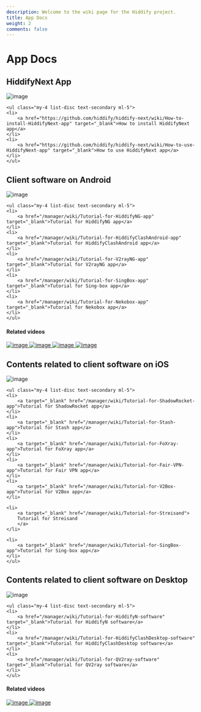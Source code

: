 ```yaml
---
description: Welcome to the wiki page for the Hiddify project.
title: App Docs
weight: 2
comments: false
---
```


# App Docs

    

## HiddifyNext App
<div class="absolute -z-40 h-full max-h-[800px] w-full max-w-[700px] bg-blue-200 opacity-30 mix-blend-multiply blur-3xl filter md:left-0 md:animate-blob"></div>
<div class="animation-delay-2000 animat absolute -z-40 h-full max-h-[800px] w-full max-w-[700px] bg-indigo-300 opacity-30 mix-blend-multiply blur-3xl filter md:right-[5%] md:animate-blob"></div>

<div class="card-item mt-4 flex gap-16 rounded-xl border border-white bg-[rgba(255,255,255,0.5)] p-8 backdrop-blur-xl backdrop-filter max-w-[800px] max-h-[451] w-full h-full relative mx-auto my-20 flex-col lg:flex-row">
<div class="max-w-[552px]">
    <img src="https://hiddify.com/assets/image-197.png" alt="image" class="rounded-xl">

    

    <ul class="my-4 list-disc text-secondary ml-5">
    <li>
        <a href="https://github.com/hiddify/hiddify-next/wiki/How-to-install-HiddifyNext-app" target="_blank">How to install HiddifyNext app</a>
    </li>
    <li>
        <a href="https://github.com/hiddify/hiddify-next/wiki/How-to-use-HiddifyNext-app" target="_blank">How to use HiddifyNext app</a>
    </li>
    </ul>
</div>
</div>

## Client software on Android
<div class="card-item mt-4 flex gap-16 rounded-xl border border-white bg-[rgba(255,255,255,0.5)] p-8 backdrop-blur-xl backdrop-filter max-w-[800px] max-h-[451] w-full h-full relative mx-auto my-20 flex-col lg:flex-row">
<div class="max-w-[552px]">
    <img src="https://hiddify.com/assets/image-196.png" alt="image" class="rounded-xl">

    

    <ul class="my-4 list-disc text-secondary ml-5">
    <li>
        <a href="/manager/wiki/Tutorial-for-HiddifyNG-app" target="_blank">Tutorial for HiddifyNG app</a>
    </li>
    <li>
        <a href="/manager/wiki/Tutorial-for-HiddifyClashAndroid-app" target="_blank">Tutorial for HiddifyClashAndroid app</a>
    </li>
    <li>
        <a href="/manager/wiki/Tutorial-for-V2rayNG-app" target="_blank">Tutorial for V2rayNG app</a>
    </li>
    <li>
        <a href="/manager/wiki/Tutorial-for-SingBox-app" target="_blank">Tutorial for Sing-box app</a>
    </li>
    <li>
        <a href="/manager/wiki/Tutorial-for-Nekobox-app" target="_blank">Tutorial for Nekobox app</a>
    </li>
    </ul>
</div>

<div class="lg:border-l lg:border-white lg:p-4 lg:ml-auto overflow-y-scroll">
<h4 class="text-md">Related videos</h4>    
    <div class="flex gap-4 mt-4 flex-col lg:ml-2">
    <a href="https://www.youtube.com/watch?v=hVcWJ8Qg1GQ" target="_blank">
        <img src="https://hiddify.com/assets/235705873-4f6730b7-a23a-4717-95c3-a5a667db1c59.png" alt="image" class="rounded-xl w-[184px] h-[103px]">
    </a>
    <a href="https://www.youtube.com/watch?v=mUTfYd1_UCM" target="_blank">
        <img src="https://hiddify.com/assets/235706386-047d5713-2b07-4aa6-bb6b-6464bdc105ef.png" alt="image" class="rounded-xl w-[184px] h-[103px]">
    </a>
    <a href="https://www.youtube.com/watch?v=5AQgbCwHujk" target="_blank">
        <img src="https://hiddify.com/assets/235707818-ea5ad5dc-8492-4338-8ec0-fc14993fbaaa.png" alt="image" class="rounded-xl w-[184px] h-[103px]">
    </a>
    <a href="https://www.youtube.com/watch?v=Ml7XeYp70mM" target="_blank">
        <img src="https://hiddify.com/assets/235707725-a6d73e32-178b-4163-9fe8-8aab4e4458fe.png" alt="image" class="rounded-xl w-[184px] h-[103px]">
    </a>
    </div>
</div>
</div>

<div class="absolute -z-40 h-full max-h-[800px] w-full max-w-[700px] bg-purple-200 opacity-30 mix-blend-multiply blur-3xl filter md:left-0 md:animate-blob"></div>
<div class="animation-delay-2000 animat absolute -z-40 h-full max-h-[800px] w-full max-w-[700px] bg-pink-300 opacity-30 mix-blend-multiply blur-3xl filter md:left-[10%] md:animate-blob"></div>
<div class="absolute -z-40 h-full max-h-[800px] w-full max-w-[700px] bg-purple-200 opacity-30 mix-blend-multiply blur-3xl filter md:left-[30%] md:animate-blob"></div>
<div class="absolute -z-40 h-full max-h-[800px] w-full max-w-[700px] bg-purple-200 opacity-30 mix-blend-multiply blur-3xl filter md:left-[40%] md:animate-blob"></div>





## Contents related to client software on iOS
<div class="card-item mt-4 flex gap-16 rounded-xl border border-white bg-[rgba(255,255,255,0.5)] p-8 backdrop-blur-xl backdrop-filter max-w-[800px] max-h-[451] w-full h-full relative mx-auto my-20 flex-col lg:flex-row">
<div class="max-w-[552px]">
    <img src="https://hiddify.com/assets/image-199.png" alt="image" class="rounded-xl">

    

    <ul class="my-4 list-disc text-secondary ml-5">
    <li>
        <a target="_blank" href="/manager/wiki/Tutorial-for-ShadowRocket-app">Tutorial for ShadowRocket app</a>
    </li>
    <li>
        <a target="_blank" href="/manager/wiki/Tutorial-for-Stash-app">Tutorial for Stash app</a>
    </li>
    <li>
        <a target="_blank" href="/manager/wiki/Tutorial-for-FoXray-app">Tutorial for FoXray app</a>
    </li>
    <li>
        <a target="_blank" href="/manager/wiki/Tutorial-for-Fair-VPN-app">Tutorial for Fair VPN app</a>
    </li>
    <li>
        <a target="_blank" href="/manager/wiki/Tutorial-for-V2Box-app">Tutorial for V2Box app</a>
    </li>

    <li>
        <a target="_blank" href="/manager/wiki/Tutorial-for-Streisand">
        Tutorial for Streisand
        </a>
    </li>

    <li>
        <a target="_blank" href="/manager/wiki/Tutorial-for-SingBox-app">Tutorial for Sing-box app</a>
    </li>
    </ul>
</div>
</div>


## Contents related to client software on Desktop
<div class="card-item mt-4 flex gap-16 rounded-xl border border-white bg-[rgba(255,255,255,0.5)] p-8 backdrop-blur-xl backdrop-filter max-w-[800px] max-h-[451] w-full h-full relative mx-auto my-20 flex-col lg:flex-row">
<div class="max-w-[552px]">
    <img src="https://hiddify.com/assets/image-200.png" alt="image" class="rounded-xl">

    

    <ul class="my-4 list-disc text-secondary ml-5">
    <li>
        <a href="/manager/wiki/Tutorial-for-HiddifyN-software" target="_blank">Tutorial for HiddifyN software</a>
    </li>
    <li>
        <a href="/manager/wiki/Tutorial-for-HiddifyClashDesktop-software" target="_blank">Tutorial for HiddifyClashDesktop software</a>
    </li>
    <li>
        <a href="/manager/wiki/Tutorial-for-QV2ray-software" target="_blank">Tutorial for QV2ray software</a>
    </li>
    </ul>
</div>


<div class="lg:border-l lg:border-white lg:p-4 lg:ml-auto">
<h4 class="text-md">Related videos</h4>    
    <div class="flex gap-4 mt-4 flex-col lg:ml-2">
    <a href="https://www.youtube.com/watch?v=Jnnx1VWMlEs" target="_blank">
        <img src="https://hiddify.com/assets/248152327-846063e3-1827-41bb-b946-8d2687ab5543.png" alt="image" class="rounded-xl w-[184px] h-[103px]">
    </a>
    <a href="https://www.youtube.com/watch?v=L1VxAcG_7jg" target="_blank">
        <img src="https://hiddify.com/assets/248152095-f107a096-8abe-4f30-a8a6-b2413803dc86.png" alt="image" class="rounded-xl w-[184px] h-[103px]">
    </a>
    </div>
</div>
</div>




<script>
    function toggleShow() {
    var mobileHeader = document.getElementById("mobile-header");
    var showIcon = document.getElementById("show-icon");
    var hideIcon = document.getElementById("hide-icon");

    if (mobileHeader.classList.contains("hidden")) {
        mobileHeader.classList.remove("hidden");
        showIcon.classList.add("hidden");
        hideIcon.classList.remove("hidden");
    } else {
        mobileHeader.classList.add("hidden");
        showIcon.classList.remove("hidden");
        hideIcon.classList.add("hidden");
    }
    }

    var cardItems = document.querySelectorAll(".card-item");
    cardItems.forEach(function (item) {
    var show_more = item.querySelector("button");
    var contents = item.querySelector(".hidden");
    var read_more_par = item.querySelector(".read-more-par");

    if (show_more) {
        show_more.addEventListener("click", function () {
        contents.outerHTML = contents.innerHTML;
        read_more_par.outerHTML = "";
        });
    }
    });
</script>


